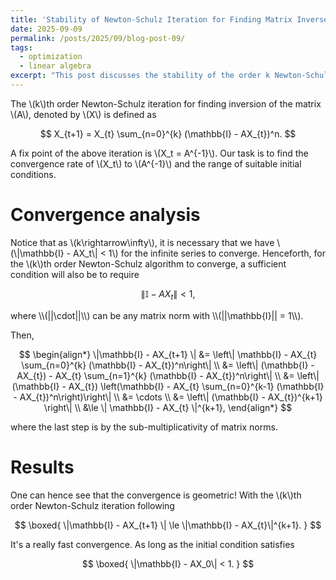 ```yaml
---
title: 'Stability of Newton-Schulz Iteration for Finding Matrix Inverses'
date: 2025-09-09
permalink: /posts/2025/09/blog-post-09/
tags:
  - optimization
  - linear algebra
excerpt: "This post discusses the stability of the order k Newton-Schulz iteration for finding matrix inverses."
---
```


The \\(k\\)th order Newton-Schulz iteration for finding inversion of the matrix \\(A\\), denoted by \\(X\\) is defined as
<p>

$$
X_{t+1} = X_{t} \sum_{n=0}^{k} (\mathbb{I} - AX_{t})^n.
$$
</p>

A fix point of the above iteration is \\(X_t = A^{-1}\\). Our task is to find the convergence rate of \\(X_t\\) to \\(A^{-1}\\) and the range of suitable initial conditions.

# Convergence analysis
Notice that as \\(k\rightarrow\infty\\), it is necessary that we have \\(\\|\mathbb{I} - AX_t\\| < 1\\) for the infinite series to converge. Henceforth, for the \\(k\\)th order Newton-Schulz algorithm to converge, a sufficient condition will also be to require
<p>

$$
\|\mathbb{I} - AX_t\| < 1,
$$
</p>
where \\(||\cdot||\\) can be any matrix norm with \\(||\mathbb{I}|| = 1\\).

Then,
<p>

$$
\begin{align*}
    \|\mathbb{I} - AX_{t+1} \| &= \left\| \mathbb{I} - AX_{t} \sum_{n=0}^{k} (\mathbb{I} - AX_{t})^n\right\| \\
    &= \left\| (\mathbb{I} - AX_{t}) - AX_{t} \sum_{n=1}^{k} (\mathbb{I} - AX_{t})^n\right\| \\
    &= \left\| (\mathbb{I} - AX_{t}) \left(\mathbb{I} - AX_{t} \sum_{n=0}^{k-1} (\mathbb{I} - AX_{t})^n\right)\right\| \\
    &= \cdots \\
    &= \left\| (\mathbb{I} - AX_{t})^{k+1} \right\| \\
    &\le \| \mathbb{I} - AX_{t} \|^{k+1},
\end{align*}
$$
</p>
where the last step is by the sub-multiplicativity of matrix norms.

# Results
One can hence see that the convergence is geometric! With the \\(k\\)th order Newton-Schulz iteration following
<p>

$$
\boxed{
    \|\mathbb{I} - AX_{t+1} \| \le \|\mathbb{I} - AX_{t}\|^{k+1}.
}
$$
</p>
It's a really fast convergence. As long as the initial condition satisfies
<p>

$$
\boxed{
    \|\mathbb{I} - AX_0\| < 1.
}
$$
</p>